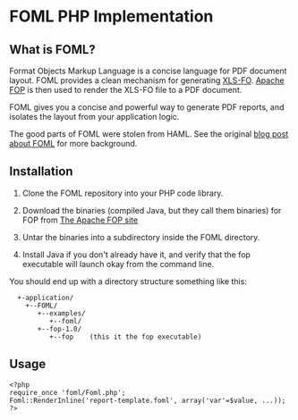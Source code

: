 FOML PHP Implementation
=======================

What is FOML?
-------------

Format Objects Markup Language is a concise language for PDF document layout.  FOML provides a clean mechanism for generating [XLS-FO](http://www.w3.org/TR/xsl/).  [Apache FOP](http://xmlgraphics.apache.org/fop/index.html) is then used to render the XLS-FO file to a PDF document.

FOML gives you a concise and powerful way to generate PDF reports, and isolates the layout from your application logic.

The good parts of FOML were stolen from HAML.  See the original [blog post about FOML](http://guy.clearwater.com.au/blog/2012/05/19/a-practical-pdf-generator/) for more background.

Installation
------------

1. Clone the FOML repository into your PHP code library.

2. Download the binaries (compiled Java, but they call them binaries) for FOP from [The Apache FOP site](http://xmlgraphics.apache.org/fop/download.html)

 
3. Untar the binaries into a subdirectory inside the FOML directory.

4. Install Java if you don't already have it, and verify that the fop executable will launch okay from the command line.

You should end up with a directory structure something like this:

```
  +-application/
    +--FOML/
       +--examples/
          +--foml/
       +--fop-1.0/
          +--fop    (this it the fop executable)
```

Usage
-----

```
<?php
require_once 'foml/Foml.php';
Foml::RenderInline('report-template.foml', array('var'=$value, ...));
?>
```


